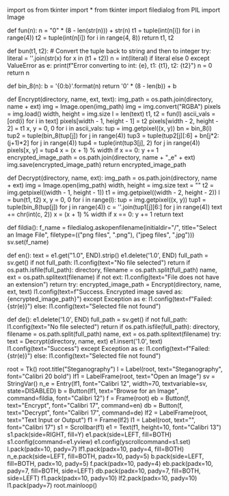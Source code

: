 import os
from tkinter import *
from tkinter import filedialog
from PIL import Image

def fun(n):
    n = "0" * (8 - len(str(n))) + str(n)
    t1 = tuple(int(n[i]) for i in range(4))
    t2 = tuple(int(n[i]) for i in range(4, 8))
    return t1, t2

def bun(t1, t2):
    # Convert the tuple back to string and then to integer
    try:
        literal = ''.join(str(x) for x in (t1 + t2))
        n = int(literal) if literal else 0
    except ValueError as e:
        print(f"Error converting to int: {e}, t1: {t1}, t2: {t2}")
        n = 0
    return n

def bin_8(n):
    b = '{0:b}'.format(n)
    return '0' * (8 - len(b)) + b

def Encrypt(directory, name, ext, text):
    img_path = os.path.join(directory, name + ext)
    img = Image.open(img_path)
    img = img.convert("RGBA")
    pixels = img.load()
    width, height = img.size
    l = len(text)
    t1, t2 = fun(l)
    ascii_vals = [ord(i) for i in text]
    pixels[width - 1, height - 1] = t2
    pixels[width - 2, height - 2] = t1
    x, y = 0, 0
    for i in ascii_vals:
        tup = img.getpixel((x, y))
        bn = bin_8(i)
        tup2 = tuple(bin_8(tup[j]) for j in range(4))
        tup3 = tuple(tup2[j][:6] + bn[j*2:(j+1)*2] for j in range(4))
        tup4 = tuple(int(tup3[j], 2) for j in range(4))
        pixels[x, y] = tup4
        x = (x + 1) % width
        if x == 0:
            y += 1
    encrypted_image_path = os.path.join(directory, name + "_e" + ext)
    img.save(encrypted_image_path)
    return encrypted_image_path

def Decrypt(directory, name, ext):
    img_path = os.path.join(directory, name + ext)
    img = Image.open(img_path)
    width, height = img.size
    text = ""
    t2 = img.getpixel((width - 1, height - 1))
    t1 = img.getpixel((width - 2, height - 2))
    l = bun(t1, t2)
    x, y = 0, 0
    for i in range(l):
        tup = img.getpixel((x, y))
        tup1 = tuple(bin_8(tup[j]) for j in range(4))
        c = ''.join(tup1[j][6:] for j in range(4))
        text += chr(int(c, 2))
        x = (x + 1) % width
        if x == 0:
            y += 1
    return text

def fildia():
    f_name = filedialog.askopenfilename(initialdir="/", title="Select an Image File", filetype=(("png files", ".png"), ("jpeg files", ".jpg")))
    sv.set(f_name)

def en():
    text = e1.get("1.0", END).strip()
    e1.delete('1.0', END)
    full_path = sv.get()
    if not full_path:
        l1.config(text="No file selected")
        return
    if os.path.isfile(full_path):
        directory, filename = os.path.split(full_path)
        name, ext = os.path.splitext(filename)
        if not ext:
            l1.config(text="File does not have an extension")
            return
        try:
            encrypted_image_path = Encrypt(directory, name, ext, text)
            l1.config(text=f"Success. Encrypted image saved as: {encrypted_image_path}")
        except Exception as e:
            l1.config(text=f"Failed: {str(e)}")
    else:
        l1.config(text="Selected file not found")

def de():
    e1.delete('1.0', END)
    full_path = sv.get()
    if not full_path:
        l1.config(text="No file selected")
        return
    if os.path.isfile(full_path):
        directory, filename = os.path.split(full_path)
        name, ext = os.path.splitext(filename)
        try:
            text = Decrypt(directory, name, ext)
            e1.insert('1.0', text)
            l1.config(text="Success")
        except Exception as e:
            l1.config(text=f"Failed: {str(e)}")
    else:
        l1.config(text="Selected file not found")

root = Tk()
root.title("Steganography")
l = Label(root, text="Steganography", font="Calibri 20 bold")
lf1 = LabelFrame(root, text="Open an Image")
sv = StringVar()
n_e = Entry(lf1, font="Calibri 12", width=70, textvariable=sv, state=DISABLED)
b = Button(lf1, text="Browse for an Image", command=fildia, font="Calibri 12")
f = Frame(root)
eb = Button(f, text="Encrypt", font="Calibri 17", command=en)
db = Button(f, text="Decrypt", font="Calibri 17", command=de)
lf2 = LabelFrame(root, text="Text Input or Output")
f1 = Frame(lf2)
l1 = Label(root, text="", font="Calibri 17")
s1 = Scrollbar(f1)
e1 = Text(f1, height=10, font="Calibri 13")
s1.pack(side=RIGHT, fill=Y)
e1.pack(side=LEFT, fill=BOTH)
s1.config(command=e1.yview)
e1.config(yscrollcommand=s1.set)
l.pack(padx=10, pady=7)
lf1.pack(padx=10, pady=4, fill=BOTH)
n_e.pack(side=LEFT, fill=BOTH, padx=10, pady=5)
b.pack(side=LEFT, fill=BOTH, padx=10, pady=5)
f.pack(padx=10, pady=4)
eb.pack(padx=10, pady=7, fill=BOTH, side=LEFT)
db.pack(padx=10, pady=7, fill=BOTH, side=LEFT)
f1.pack(padx=10, pady=10)
lf2.pack(padx=10, pady=10)
l1.pack(pady=7)
root.mainloop()
